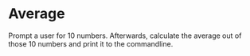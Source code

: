 # Average

Prompt a user for 10 numbers. Afterwards, calculate the average out of those 10 numbers and print it to the commandline.

